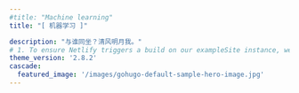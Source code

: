 ```yaml
---
#title: "Machine learning"
title: "[ 机器学习 ]"

description: "与谁同坐？清风明月我。"
# 1. To ensure Netlify triggers a build on our exampleSite instance, we need to change a file in the exampleSite directory.
theme_version: '2.8.2'
cascade:
  featured_image: '/images/gohugo-default-sample-hero-image.jpg'
---
```

